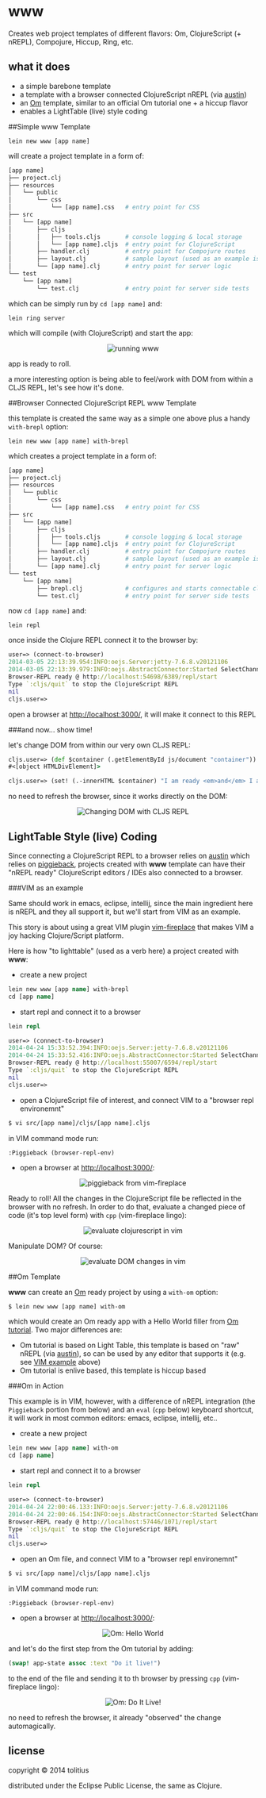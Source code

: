 # www

Creates web project templates of different flavors: Om, ClojureScript (+ nREPL), Compojure, Hiccup, Ring, etc.

## what it does

* a simple barebone template 
* a template with a browser connected ClojureScript nREPL (via [austin](https://github.com/cemerick/austin))
* an [Om](https://github.com/swannodette/om) template, similar to an official Om tutorial one + a hiccup flavor
* enables a LightTable (live) style coding

##Simple www Template

```
lein new www [app name]
```

will create a project template in a form of:

```bash
[app name]
├── project.clj
├── resources
│   └── public
│       └── css
│           └── [app name].css   # entry point for CSS
├── src
│   └── [app name]
│       ├── cljs
│       │   ├── tools.cljs       # console logging & local storage
│       │   └── [app name].cljs  # entry point for ClojureScript
│       ├── handler.clj          # entry point for Compojure routes
│       ├── layout.clj           # sample layout (used as an example is "handler.clj")
│       └── [app name].clj       # entry point for server logic
└── test
    └── [app name]
        └── test.clj             # entry point for server side tests
```

which can be simply run by `cd [app name]` and:

```
lein ring server
```

which will compile (with ClojureScript) and start the app:

<p align="center">
  <img src="https://github.com/tolitius/www/raw/master/docs/www-run.png" alt="running www"/>
</p>

app is ready to roll.

a more interesting option is being able to feel/work with DOM from within a CLJS REPL, let's see how it's done.

##Browser Connected ClojureScript REPL www Template

this template is created the same way as a simple one above plus a handy `with-brepl` option:

```
lein new www [app name] with-brepl
```

which creates a project template in a form of:

```bash
[app name]
├── project.clj
├── resources
│   └── public
│       └── css
│           └── [app name].css   # entry point for CSS
├── src
│   └── [app name]
│       ├── cljs
│       │   ├── tools.cljs       # console logging & local storage
│       │   └── [app name].cljs  # entry point for ClojureScript
│       ├── handler.clj          # entry point for Compojure routes
│       ├── layout.clj           # sample layout (used as an example is "handler.clj")
│       └── [app name].clj       # entry point for server logic
└── test
    └── [app name]
        ├── brepl.clj            # configures and starts connectable cljs repl
        └── test.clj             # entry point for server side tests
```

now `cd [app name]` and:

```
lein repl
```

once inside the Clojure REPL connect it to the browser by:

```clojure
user=> (connect-to-browser)
2014-03-05 22:13:39.954:INFO:oejs.Server:jetty-7.6.8.v20121106
2014-03-05 22:13:39.979:INFO:oejs.AbstractConnector:Started SelectChannelConnector@0.0.0.0:3000
Browser-REPL ready @ http://localhost:54698/6389/repl/start
Type `:cljs/quit` to stop the ClojureScript REPL
nil
cljs.user=>
```

open a browser at [http://localhost:3000/](http://localhost:3000/), it will make it connect to this REPL

###and now... show time! 

let's change DOM from within our very own CLJS REPL:

```clojure
cljs.user=> (def $container (.getElementById js/document "container"))
#<[object HTMLDivElement]>

cljs.user=> (set! (.-innerHTML $container) "I am ready <em>and</em> I am being created!")
```

no need to refresh the browser, since it works directly on the DOM:

<p align="center">
  <img src="https://github.com/tolitius/www/raw/master/docs/via-brepl.png" alt="Changing DOM with CLJS REPL"/>
</p>

## LightTable Style (live) Coding

Since connecting a ClojureScript REPL to a browser relies on [austin](https://github.com/cemerick/austin) which relies on [piggieback](https://github.com/cemerick/piggieback), projects created with **www** template can have their "nREPL ready" ClojureScript editors / IDEs also connected to a browser.

###VIM as an example

Same should work in emacs, eclipse, intellij, since the main ingredient here is nREPL and they all support it, but we'll start from VIM as an example.

This story is about using a great VIM plugin [vim-fireplace](https://github.com/tpope/vim-fireplace) that makes VIM a joy hacking Clojure/Script platform.

Here is how "to lighttable" (used as a verb here) a project created with **www**:

* create a new project

```clojure
lein new www [app name] with-brepl
cd [app name]
```

* start repl and connect it to a browser

```clojure
lein repl
```
```clojure
user=> (connect-to-browser)
2014-04-24 15:33:52.394:INFO:oejs.Server:jetty-7.6.8.v20121106
2014-04-24 15:33:52.416:INFO:oejs.AbstractConnector:Started SelectChannelConnector@0.0.0.0:3000
Browser-REPL ready @ http://localhost:55007/6594/repl/start
Type `:cljs/quit` to stop the ClojureScript REPL
nil
cljs.user=>
```

* open a ClojureScript file of interest, and connect VIM to a "browser repl environemnt"

```bash
$ vi src/[app name]/cljs/[app name].cljs
```

in VIM command mode run:

```vim
:Piggieback (browser-repl-env)
```

* open a browser at [http://localhost:3000/](http://localhost:3000/):

<p align="center">
  <img src="https://github.com/tolitius/www/raw/master/docs/vim-piggieback.png" alt="piggieback from vim-fireplace"/>
</p>

Ready to roll! All the changes in the ClojureScript file be reflected in the browser with no refresh.
In order to do that, evaluate a changed piece of code (it's top level form) with `cpp` (vim-fireplace lingo):

<p align="center">
  <img src="https://github.com/tolitius/www/raw/master/docs/vim-clojurescript-cpp.png" alt="evaluate clojurescript in vim"/>
</p>

Manipulate DOM? Of course:

<p align="center">
  <img src="https://github.com/tolitius/www/raw/master/docs/vim-instant-dom.png" alt="evaluate DOM changes in vim"/>
</p>

##Om Template

**www** can create an [Om](https://github.com/swannodette/om) ready project by using a `with-om` option:

```bash
$ lein new www [app name] with-om
```

which would create an Om ready app with a Hello World filler from [Om tutorial](https://github.com/swannodette/om/wiki/Basic-Tutorial). Two major differences are:

* Om tutorial is based on Light Table, this template is based on "raw" nREPL (via [austin](https://github.com/cemerick/austin)), so can be used by any editor that supports it (e.g. see [VIM example](https://github.com/tolitius/www#vim-as-an-example) above)
* Om tutorial is enlive based, this template is hiccup based

###Om in Action

This example is in VIM, however, with a difference of nREPL integration (the `Piggieback` portion from below) and an `eval` (`cpp` below) keyboard shortcut, it will work in most common editors: emacs, eclipse, intellij, etc..

* create a new project

```clojure
lein new www [app name] with-om
cd [app name]
```

* start repl and connect it to a browser

```clojure
lein repl
```
```clojure
user=> (connect-to-browser)
2014-04-24 22:00:46.133:INFO:oejs.Server:jetty-7.6.8.v20121106
2014-04-24 22:00:46.154:INFO:oejs.AbstractConnector:Started SelectChannelConnector@0.0.0.0:3000
Browser-REPL ready @ http://localhost:57446/1071/repl/start
Type `:cljs/quit` to stop the ClojureScript REPL
nil
cljs.user=>
```

* open an Om file, and connect VIM to a "browser repl environemnt"

```bash
$ vi src/[app name]/cljs/[app name].cljs
```

in VIM command mode run:

```vim
:Piggieback (browser-repl-env)
```

* open a browser at [http://localhost:3000/](http://localhost:3000/):

<p align="center">
  <img src="https://github.com/tolitius/www/raw/master/docs/om-hello-world.png" alt="Om: Hello World"/>
</p>

and let's do the first step from the Om tutorial by adding:

```clojure
(swap! app-state assoc :text "Do it live!")
```

to the end of the file and sending it to th browser by pressing `cpp` (vim-fireplace lingo):

<p align="center">
  <img src="https://github.com/tolitius/www/raw/master/docs/om-do-it-live.png" alt="Om: Do It Live!"/>
</p>

no need to refresh the browser, it already "observed" the change automagically.

## license

copyright © 2014 tolitius

distributed under the Eclipse Public License, the same as Clojure.
